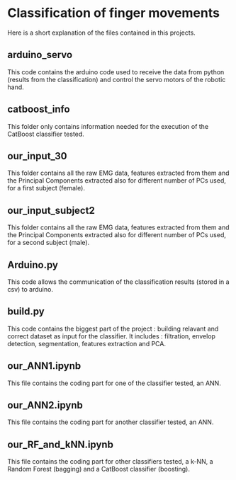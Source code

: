 # Classification of finger movements 

Here is a short explanation of the files contained in this projects.

## arduino_servo
This code contains the arduino code used to receive the data from python (results from the classification) and control the servo motors of the robotic hand.

## catboost_info
This folder only contains information needed for the execution of the CatBoost classifier tested.

## our_input_30
This folder contains all the raw EMG data, features extracted from them and the Principal Components extracted also for different number of PCs used, for a first subject (female).

## our_input_subject2
This folder contains all the raw EMG data, features extracted from them and the Principal Components extracted also for different number of PCs used, for a second subject (male).

## Arduino.py
This code allows the communication of the classification results (stored in a csv) to arduino.

## build.py
This code contains the biggest part of the project : building relavant and correct dataset as input for the classifier. It includes : filtration, envelop detection, segmentation, features extraction and PCA.

## our_ANN1.ipynb
This file contains the coding part for one of the classifier tested, an ANN.

## our_ANN2.ipynb
This file contains the coding part for another classifier tested, an ANN.

## our_RF_and_kNN.ipynb
This file contains the coding part for other classifiers tested, a k-NN, a Random Forest (bagging) and a CatBoost classifier (boosting).
